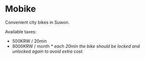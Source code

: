 # Mobike

Convenient city bikes in Suwon.

Available taxes:

* 500KRW / 20min
* 8000KRW / month _\* each 20min the bike should be locked and unlocked again to avoid extra cost._

